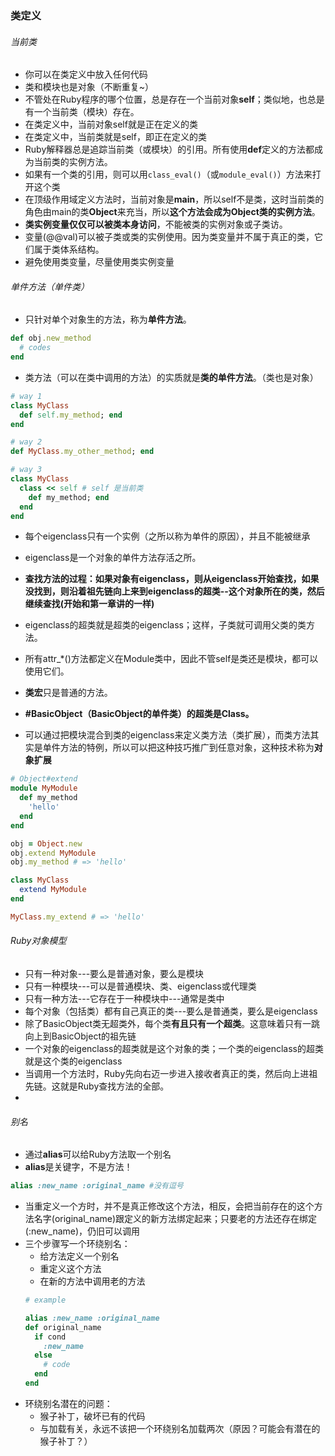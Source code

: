 ### 类定义

###### 当前类

* 你可以在类定义中放入任何代码
* 类和模块也是对象（不断重复~）
* 不管处在Ruby程序的哪个位置，总是存在一个当前对象**self**；类似地，也总是有一个当前类（模块）存在。
* 在类定义中，当前对象self就是正在定义的类
* 在类定义中，当前类就是self，即正在定义的类
* Ruby解释器总是追踪当前类（或模块）的引用。所有使用**def**定义的方法都成为当前类的实例方法。
* 如果有一个类的引用，则可以用`class_eval()`（或`module_eval()`）方法来打开这个类
* 在顶级作用域定义方法时，当前对象是**main**，所以self不是类，这时当前类的角色由main的类**Object**来充当，所以**这个方法会成为Object类的实例方法**。
* **类实例变量仅仅可以被类本身访问**，不能被类的实例对象或子类访。
* 变量(@@val)可以被子类或类的实例使用。因为类变量并不属于真正的类，它们属于类体系结构。
* 避免使用类变量，尽量使用类实例变量


###### 单件方法（单件类）

* 只针对单个对象生的方法，称为**单件方法**。
```ruby
def obj.new_method
  # codes
end
```
* 类方法（可以在类中调用的方法）的实质就是**类的单件方法**。（类也是对象）
```ruby
# way 1
class MyClass
  def self.my_method; end
end

# way 2
def MyClass.my_other_method; end

# way 3
class MyClass
  class << self # self 是当前类
    def my_method; end
  end
end
```
* 每个eigenclass只有一个实例（之所以称为单件的原因），并且不能被继承

* eigenclass是一个对象的单件方法存活之所。

* **查找方法的过程：如果对象有eigenclass，则从eigenclass开始查找，如果没找到，则沿着祖先链向上来到eigenclass的超类--这个对象所在的类，然后继续查找(开始和第一章讲的一样)**

* eigenclass的超类就是超类的eigenclass；这样，子类就可调用父类的类方法。

* 所有attr_*()方法都定义在Module类中，因此不管self是类还是模块，都可以使用它们。

* **类宏**只是普通的方法。
* **#BasicObject（BasicObject的单件类）的超类是Class。**
* 可以通过把模块混合到类的eigenclass来定义类方法（类扩展），而类方法其实是单件方法的特例，所以可以把这种技巧推广到任意对象，这种技术称为**对象扩展**
```ruby
# Object#extend
module MyModule
  def my_method
    'hello'
  end
end

obj = Object.new
obj.extend MyModule
obj.my_method # => 'hello'

class MyClass
  extend MyModule
end

MyClass.my_extend # => 'hello'
```

###### Ruby对象模型

* 只有一种对象---要么是普通对象，要么是模块
* 只有一种模块---可以是普通模块、类、eigenclass或代理类
* 只有一种方法---它存在于一种模块中---通常是类中
* 每个对象（包括类）都有自己真正的类---要么是普通类，要么是eigenclass
* 除了BasicObject类无超类外，每个类**有且只有一个超类**。这意味着只有一跳向上到BasicObject的祖先链
* 一个对象的eigenclass的超类就是这个对象的类；一个类的eigenclass的超类就是这个类的eigenclass
* 当调用一个方法时，Ruby先向右迈一步进入接收者真正的类，然后向上进祖先链。这就是Ruby查找方法的全部。
* 

###### 别名
* 通过**alias**可以给Ruby方法取一个别名
* **alias**是关键字，不是方法！
```ruby
alias :new_name :original_name #没有逗号
```
* 当重定义一个方时，并不是真正修改这个方法，相反，会把当前存在的这个方法名字(original\_name)跟定义的新方法绑定起来；只要老的方法还存在绑定(:new_name)，仍旧可以调用
* 三个步骤写一个环绕别名：
  * 给方法定义一个别名
  * 重定义这个方法
  * 在新的方法中调用老的方法
  ```ruby
  # example
  
  alias :new_name :original_name
  def original_name
    if cond
      :new_name
    else
      # code
    end
  end
  ```
* 环绕别名潜在的问题：
  * 猴子补丁，破坏已有的代码
  * 与加载有关，永远不该把一个环绕别名加载两次（原因？可能会有潜在的猴子补丁？）

